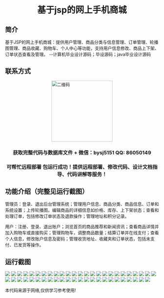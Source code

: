 <p><h1 align="center">基于jsp的网上手机商城</h1></p>

## 简介
基于JSP的网上手机商城：提供用户管理、商品分类与信息管理、订单管理、轮播图管理、商品收藏、购物车、个人中心等功能，支持用户信息修改、商品上下架、订单状态查看及管理。    --计算机毕业设计源码；毕设源码；java毕业设计源码


## 联系方式
<img src="https://bs-1329754181.cos.ap-shanghai.myqcloud.com/wx.jpg" alt="二维码" style="display: block; margin: 0 auto;" width="200px">
<p><h3 align="center">获取完整代码与数据库文件 + 微信：bysj5151 QQ: 86050149</h3></p>
<p><h3 align="center">可帮忙远程部署 包运行成功！提供远程部署、修改代码、设计文档指导、代码讲解等服务！</h3></p>

## 功能介绍（完整见运行截图）
管理员：登录、退出后台管理系统；管理用户信息、商品分类、商品信息、订单和系统设置；上传轮播图，编辑商品的详细信息如价格、库存、上下架状态；查看和处理订单，包括修改订单状态及退款操作；管理地址和积分记录。

用户：注册、登录、退出账户；浏览首页的商品推荐和新闻资讯；查看商品详情并加入购物车或直接购买；管理购物车，调整商品数量；结算订单并在线支付；查看个人信息，修改账户信息及密码；管理收货地址、收藏夹和订单状态，包括未支付、已发货等操作。


## 运行截图
![](https://bs-1329754181.cos.ap-shanghai.myqcloud.com/ssm/OnlineMobileStore/img/001.jpg)
![](https://bs-1329754181.cos.ap-shanghai.myqcloud.com/ssm/OnlineMobileStore/img/002.jpg)
![](https://bs-1329754181.cos.ap-shanghai.myqcloud.com/ssm/OnlineMobileStore/img/003.jpg)
![](https://bs-1329754181.cos.ap-shanghai.myqcloud.com/ssm/OnlineMobileStore/img/004.jpg)
![](https://bs-1329754181.cos.ap-shanghai.myqcloud.com/ssm/OnlineMobileStore/img/005.jpg)
![](https://bs-1329754181.cos.ap-shanghai.myqcloud.com/ssm/OnlineMobileStore/img/006.jpg)
![](https://bs-1329754181.cos.ap-shanghai.myqcloud.com/ssm/OnlineMobileStore/img/007.jpg)
![](https://bs-1329754181.cos.ap-shanghai.myqcloud.com/ssm/OnlineMobileStore/img/008.jpg)
![](https://bs-1329754181.cos.ap-shanghai.myqcloud.com/ssm/OnlineMobileStore/img/009.jpg)
![](https://bs-1329754181.cos.ap-shanghai.myqcloud.com/ssm/OnlineMobileStore/img/010.jpg)
![](https://bs-1329754181.cos.ap-shanghai.myqcloud.com/ssm/OnlineMobileStore/img/011.jpg)
![](https://bs-1329754181.cos.ap-shanghai.myqcloud.com/ssm/OnlineMobileStore/img/012.jpg)
![](https://bs-1329754181.cos.ap-shanghai.myqcloud.com/ssm/OnlineMobileStore/img/013.jpg)
![](https://bs-1329754181.cos.ap-shanghai.myqcloud.com/ssm/OnlineMobileStore/img/014.jpg)
![](https://bs-1329754181.cos.ap-shanghai.myqcloud.com/ssm/OnlineMobileStore/img/015.jpg)
![](https://bs-1329754181.cos.ap-shanghai.myqcloud.com/ssm/OnlineMobileStore/img/016.jpg)
![](https://bs-1329754181.cos.ap-shanghai.myqcloud.com/ssm/OnlineMobileStore/img/017.jpg)
![](https://bs-1329754181.cos.ap-shanghai.myqcloud.com/ssm/OnlineMobileStore/img/018.jpg)
![](https://bs-1329754181.cos.ap-shanghai.myqcloud.com/ssm/OnlineMobileStore/img/019.jpg)
![](https://bs-1329754181.cos.ap-shanghai.myqcloud.com/ssm/OnlineMobileStore/img/020.jpg)
![](https://bs-1329754181.cos.ap-shanghai.myqcloud.com/ssm/OnlineMobileStore/img/021.jpg)
![](https://bs-1329754181.cos.ap-shanghai.myqcloud.com/ssm/OnlineMobileStore/img/022.jpg)
![](https://bs-1329754181.cos.ap-shanghai.myqcloud.com/ssm/OnlineMobileStore/img/023.jpg)
![](https://bs-1329754181.cos.ap-shanghai.myqcloud.com/ssm/OnlineMobileStore/img/024.jpg)
![](https://bs-1329754181.cos.ap-shanghai.myqcloud.com/ssm/OnlineMobileStore/img/025.jpg)
![](https://bs-1329754181.cos.ap-shanghai.myqcloud.com/ssm/OnlineMobileStore/img/026.jpg)
![](https://bs-1329754181.cos.ap-shanghai.myqcloud.com/ssm/OnlineMobileStore/img/027.jpg)
![](https://bs-1329754181.cos.ap-shanghai.myqcloud.com/ssm/OnlineMobileStore/img/028.jpg)
![](https://bs-1329754181.cos.ap-shanghai.myqcloud.com/ssm/OnlineMobileStore/img/029.jpg)
![](https://bs-1329754181.cos.ap-shanghai.myqcloud.com/ssm/OnlineMobileStore/img/030.jpg)
![](https://bs-1329754181.cos.ap-shanghai.myqcloud.com/ssm/OnlineMobileStore/img/031.jpg)
![](https://bs-1329754181.cos.ap-shanghai.myqcloud.com/ssm/OnlineMobileStore/img/032.jpg)
![](https://bs-1329754181.cos.ap-shanghai.myqcloud.com/ssm/OnlineMobileStore/img/033.jpg)
![](https://bs-1329754181.cos.ap-shanghai.myqcloud.com/ssm/OnlineMobileStore/img/034.jpg)
![](https://bs-1329754181.cos.ap-shanghai.myqcloud.com/ssm/OnlineMobileStore/img/035.jpg)
![](https://bs-1329754181.cos.ap-shanghai.myqcloud.com/ssm/OnlineMobileStore/img/036.jpg)
![](https://bs-1329754181.cos.ap-shanghai.myqcloud.com/ssm/OnlineMobileStore/img/037.jpg)
![](https://bs-1329754181.cos.ap-shanghai.myqcloud.com/ssm/OnlineMobileStore/img/038.jpg)
![](https://bs-1329754181.cos.ap-shanghai.myqcloud.com/ssm/OnlineMobileStore/img/039.jpg)
![](https://bs-1329754181.cos.ap-shanghai.myqcloud.com/ssm/OnlineMobileStore/img/040.jpg)
![](https://bs-1329754181.cos.ap-shanghai.myqcloud.com/ssm/OnlineMobileStore/img/041.jpg)
![](https://bs-1329754181.cos.ap-shanghai.myqcloud.com/ssm/OnlineMobileStore/img/042.jpg)
![](https://bs-1329754181.cos.ap-shanghai.myqcloud.com/ssm/OnlineMobileStore/img/043.jpg)
![](https://bs-1329754181.cos.ap-shanghai.myqcloud.com/ssm/OnlineMobileStore/img/044.jpg)
![](https://bs-1329754181.cos.ap-shanghai.myqcloud.com/ssm/OnlineMobileStore/img/045.jpg)
![](https://bs-1329754181.cos.ap-shanghai.myqcloud.com/ssm/OnlineMobileStore/img/046.jpg)
![](https://bs-1329754181.cos.ap-shanghai.myqcloud.com/ssm/OnlineMobileStore/img/047.jpg)
![](https://bs-1329754181.cos.ap-shanghai.myqcloud.com/ssm/OnlineMobileStore/img/048.jpg)
![](https://bs-1329754181.cos.ap-shanghai.myqcloud.com/ssm/OnlineMobileStore/img/049.jpg)

<p>本代码来源于网络,仅供学习参考使用!</p>
